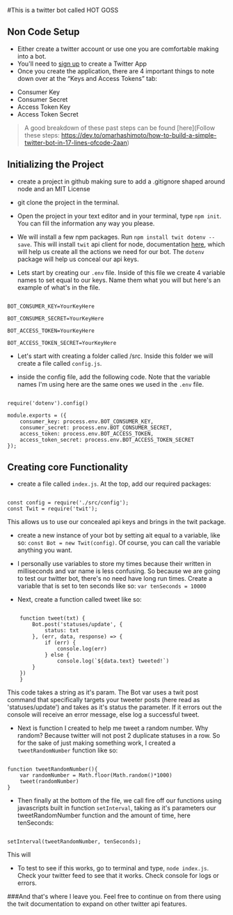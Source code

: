 #This is a twitter bot called HOT GOSS

## Non Code Setup 
- Either create a twitter account or use one you are comfortable making into a bot.  
- You'll need to [sign up](https://apps.twitter.com/) to create a Twitter App
- Once you create the application, there are 4 important things to note down over at the “Keys and Access Tokens” tab:
* Consumer Key
* Consumer Secret
* Access Token Key
* Access Token Secret

> A good breakdown of these past steps can be found [here](Follow these steps: https://dev.to/omarhashimoto/how-to-build-a-simple-twitter-bot-in-17-lines-ofcode-2aan)


## Initializing the Project
- create a project in github making sure to add a .gitignore shaped around node and an MIT License
- git clone the project in the terminal.
- Open the project in your text editor and in your terminal, type `npm init`.  You can fill the information any way you please.
- We will install a few npm packages.  Run `npm install twit dotenv --save`.  This will install `twit` api client for node, documentation [here](https://github.com/ttezel/twit), which will help us create all the actions we need for our bot.  The `dotenv` package will help us conceal our api keys.

- Lets start by creating our `.env` file. Inside of this file we create 4 variable names to set equal to our keys.  Name them what you will but here's an example of what's in the file. 
<pre><code>
BOT_CONSUMER_KEY=YourKeyHere

BOT_CONSUMER_SECRET=YourKeyHere

BOT_ACCESS_TOKEN=YourKeyHere

BOT_ACCESS_TOKEN_SECRET=YourKeyHere
</code></pre>

- Let's start with creating a folder called /src.  Inside this folder we will create a file called `config.js`.  

- inside the config file, add the following code.  Note that the variable names I'm using here are the same ones we used in the `.env` file.  

<pre><code>
require('dotenv').config()

module.exports = ({
    consumer_key: process.env.BOT_CONSUMER_KEY,
    consumer_secret: process.env.BOT_CONSUMER_SECRET,
    access_token: process.env.BOT_ACCESS_TOKEN,
    access_token_secret: process.env.BOT_ACCESS_TOKEN_SECRET
});
</code></pre>

## Creating core Functionality

- create a file called `index.js`.  At the  top, add our required packages:

<pre><code>
const config = require('./src/config');
const Twit = require('twit');
</code></pre>
This allows us to use our concealed api keys and brings in the twit package.  

- create a new instance of your bot by setting ait equal to a variable, like so: `const Bot = new Twit(config)`.  Of course, you can call the variable anything you want.

- I personally use variables to store my times because their written in milliseconds and var name is less confusing.  So because we are going to test our twitter bot, there's no need have long run times.  Create a variable that is set to ten seconds like so: `var tenSeconds = 10000`

- Next, create a function called tweet like so:
<pre><code>
    function tweet(txt) {
        Bot.post('statuses/update', {
            status: txt
        }, (err, data, response) => {
            if (err) {
                console.log(err)
            } else {
                console.log(`${data.text} tweeted!`)
        }
    })
    }
</code></pre>
This code takes a string as it's param.  The Bot var uses a twit post command that specifically targets your tweeter posts (here read as 'statuses/update') and takes as it's status the parameter.  If it errors out the console will receive an error message, else log a successful tweet.  

- Next is function I created to help me tweet a random number.  Why random? Because twitter will not post 2 duplicate statuses in a row. So for the sake of just making something work, I created a `tweetRandomNumber` function like so:
<pre><code>
function tweetRandomNumber(){
    var randomNumber = Math.floor(Math.random()*1000)
    tweet(randomNumber)
}
</code></pre>

- Then finally at the bottom of the file, we call fire off our functions using javascripts built in function `setInterval`, taking as it's parameters our tweetRandomNumber function and the amount of time, here tenSeconds:
<pre><code>
setInterval(tweetRandomNumber, tenSeconds);
</code></pre>
This will 

- To test to see if this works, go to terminal and type, `node index.js`.  Check your twitter feed to see that it works. Check console for logs or errors.  


###And that's where I leave you.  Feel free to continue on from there using the twit documentation to expand on other twitter api features. 